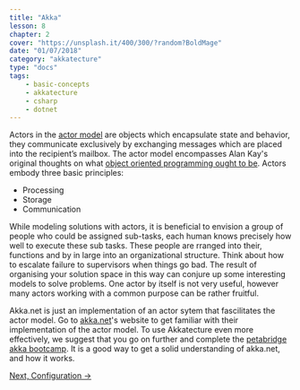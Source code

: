 ```yaml
---
title: "Akka"
lesson: 8
chapter: 2
cover: "https://unsplash.it/400/300/?random?BoldMage"
date: "01/07/2018"
category: "akkatecture"
type: "docs"
tags:
    - basic-concepts
    - akkatecture
    - csharp
    - dotnet
---
```

Actors in the [actor model](https://en.wikipedia.org/wiki/Actor_model) are objects which encapsulate state and behavior, they communicate exclusively by exchanging messages which are placed into the recipient’s mailbox. The actor model encompasses Alan Kay's original thoughts on what [object oriented programming ought to be](http://wiki.c2.com/?AlanKaysDefinitionOfObjectOriented). Actors embody three basic principles:

* Processing
* Storage
* Communication

While modeling solutions with actors, it is beneficial to envision a group of people who could be assigned sub-tasks, each human knows precisely how well to execute these sub tasks. These people are rranged into their, functions and by in large into an organizational structure. Think about how to escalate failure to supervisors when things go bad. The result of organising your solution space in this way can conjure up some interesting models to solve problems. One actor by itself is not very useful, however many actors working with a common purpose can be rather fruitful.

Akka.net is just an implementation of an actor sytem that fascilitates the actor model. Go to [akka.net](https://getakka.net/)'s website to get familiar with their implementation of the actor model. To use Akkatecture even more effectively, we suggest that you go on further and complete the [petabridge akka bootcamp](https://github.com/petabridge/akka-bootcamp). It is a good way to get a solid understanding of akka.net, and how it works.

[Next, Configuration →](/docs/configuration)